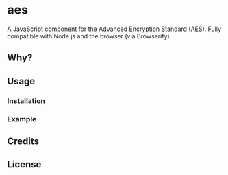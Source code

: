 aes
===

A JavaScript component for the [Advanced Encryption Standard (AES)](http://en.wikipedia.org/wiki/Advanced_Encryption_Standard). Fully compatible with Node.js and the browser (via Browserify).


Why?
----


Usage
-----

### Installation


### Example


Credits
-------

License
-------